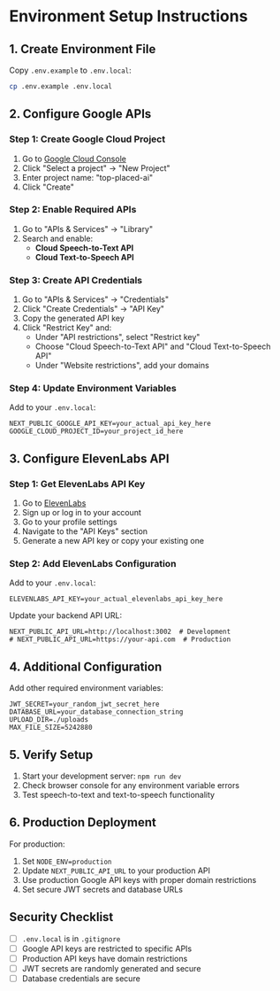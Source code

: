 # Environment Setup Instructions

## 1. Create Environment File
Copy `.env.example` to `.env.local`:
```bash
cp .env.example .env.local
```

## 2. Configure Google APIs

### Step 1: Create Google Cloud Project
1. Go to [Google Cloud Console](https://console.cloud.google.com/)
2. Click "Select a project" → "New Project"
3. Enter project name: "top-placed-ai"
4. Click "Create"

### Step 2: Enable Required APIs
1. Go to "APIs & Services" → "Library"
2. Search and enable:
   - **Cloud Speech-to-Text API**
   - **Cloud Text-to-Speech API**

### Step 3: Create API Credentials
1. Go to "APIs & Services" → "Credentials"
2. Click "Create Credentials" → "API Key"
3. Copy the generated API key
4. Click "Restrict Key" and:
   - Under "API restrictions", select "Restrict key"
   - Choose "Cloud Speech-to-Text API" and "Cloud Text-to-Speech API"
   - Under "Website restrictions", add your domains

### Step 4: Update Environment Variables
Add to your `.env.local`:
```env
NEXT_PUBLIC_GOOGLE_API_KEY=your_actual_api_key_here
GOOGLE_CLOUD_PROJECT_ID=your_project_id_here
```

## 3. Configure ElevenLabs API

### Step 1: Get ElevenLabs API Key
1. Go to [ElevenLabs](https://elevenlabs.io/)
2. Sign up or log in to your account
3. Go to your profile settings
4. Navigate to the "API Keys" section
5. Generate a new API key or copy your existing one

### Step 2: Add ElevenLabs Configuration
Add to your `.env.local`:
```env
ELEVENLABS_API_KEY=your_actual_elevenlabs_api_key_here
```

Update your backend API URL:
```env
NEXT_PUBLIC_API_URL=http://localhost:3002  # Development
# NEXT_PUBLIC_API_URL=https://your-api.com  # Production
```

## 4. Additional Configuration
Add other required environment variables:
```env
JWT_SECRET=your_random_jwt_secret_here
DATABASE_URL=your_database_connection_string
UPLOAD_DIR=./uploads
MAX_FILE_SIZE=5242880
```

## 5. Verify Setup
1. Start your development server: `npm run dev`
2. Check browser console for any environment variable errors
3. Test speech-to-text and text-to-speech functionality

## 6. Production Deployment
For production:
1. Set `NODE_ENV=production`
2. Update `NEXT_PUBLIC_API_URL` to your production API
3. Use production Google API keys with proper domain restrictions
4. Set secure JWT secrets and database URLs

## Security Checklist
- [ ] `.env.local` is in `.gitignore`
- [ ] Google API keys are restricted to specific APIs
- [ ] Production API keys have domain restrictions
- [ ] JWT secrets are randomly generated and secure
- [ ] Database credentials are secure